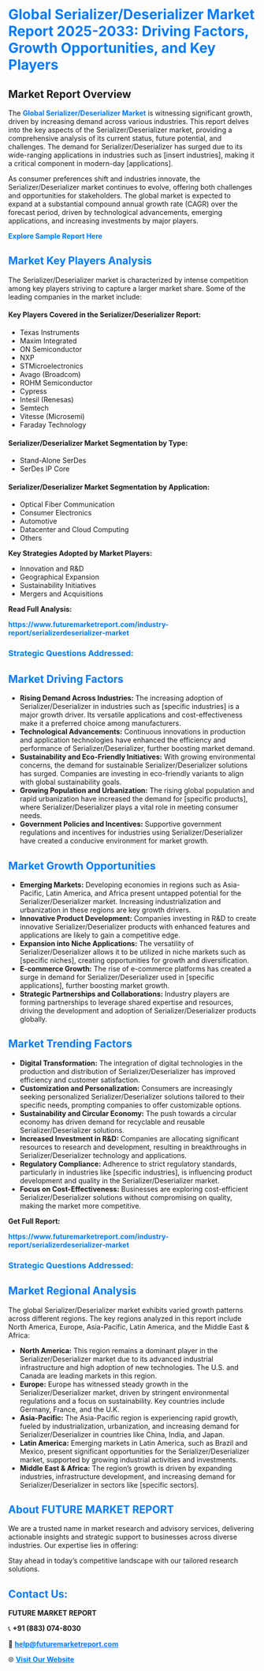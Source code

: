 <h1 style="color: #007BFF;">Global Serializer/Deserializer Market Report 2025-2033: Driving Factors, Growth Opportunities, and Key Players</h1>

<section id="overview">
<h2>Market Report Overview</h2>
<p>The <a href="https://www.futuremarketreport.com/industry-report/serializerdeserializer-market" style="color: #007BFF; text-decoration: none;"><strong>Global Serializer/Deserializer Market</strong></a> is witnessing significant growth, driven by increasing demand across various industries. This report delves into the key aspects of the Serializer/Deserializer market, providing a comprehensive analysis of its current status, future potential, and challenges. The demand for Serializer/Deserializer has surged due to its wide-ranging applications in industries such as [insert industries], making it a critical component in modern-day [applications].</p>
<p>As consumer preferences shift and industries innovate, the Serializer/Deserializer market continues to evolve, offering both challenges and opportunities for stakeholders. The global market is expected to expand at a substantial compound annual growth rate (CAGR) over the forecast period, driven by technological advancements, emerging applications, and increasing investments by major players.</p>
</section>

<section id="overview">
<p><a href="https://www.futuremarketreport.com/request-sample/reportId=105582" style="color: #007BFF; text-decoration: none;"><strong>Explore Sample Report Here</strong></a></p>
</section>

<section id="key-players">
<h2 style="color: #007BFF;">Market Key Players Analysis</h2>
<p>The Serializer/Deserializer market is characterized by intense competition among key players striving to capture a larger market share. Some of the leading companies in the market include:</p>
<h4>Key Players Covered in the Serializer/Deserializer Report:</h4>
<ul><li>Texas Instruments</li><li>Maxim Integrated</li><li>ON Semiconductor</li><li>NXP</li><li>STMicroelectronics</li><li>Avago (Broadcom)</li><li>ROHM Semiconductor</li><li>Cypress</li><li>Intesil (Renesas)</li><li>Semtech</li><li>Vitesse (Microsemi)</li><li>Faraday Technology</li></ul>
<h4>Serializer/Deserializer Market Segmentation by Type:</h4>
<ul><li>Stand-Alone SerDes</li><li>SerDes IP Core</li></ul>

<h4>Serializer/Deserializer Market Segmentation by Application:</h4>
<ul><li>Optical Fiber Communication</li><li>Consumer Electronics</li><li>Automotive</li><li>Datacenter and Cloud Computing</li><li>Others</li></ul>
<p><strong>Key Strategies Adopted by Market Players:</strong></p>
<ul>
<li>Innovation and R&D</li>
<li>Geographical Expansion</li>
<li>Sustainability Initiatives</li>
<li>Mergers and Acquisitions</li>
</ul>
</section>

<section>
<p><strong>Read Full Analysis: </strong></p><a href="https://www.futuremarketreport.com/industry-report/serializerdeserializer-market" style="color: #007BFF; text-decoration: none;"><strong>https://www.futuremarketreport.com/industry-report/serializerdeserializer-market</strong></a>
<h3 style="color: #007BFF;">Strategic Questions Addressed:</h3>
</section>

<section id="driving-factors">
<h2 style="color: #007BFF;">Market Driving Factors</h2>
<ul>
<li><strong>Rising Demand Across Industries:</strong> The increasing adoption of Serializer/Deserializer in industries such as [specific industries] is a major growth driver. Its versatile applications and cost-effectiveness make it a preferred choice among manufacturers.</li>
<li><strong>Technological Advancements:</strong> Continuous innovations in production and application technologies have enhanced the efficiency and performance of Serializer/Deserializer, further boosting market demand.</li>
<li><strong>Sustainability and Eco-Friendly Initiatives:</strong> With growing environmental concerns, the demand for sustainable Serializer/Deserializer solutions has surged. Companies are investing in eco-friendly variants to align with global sustainability goals.</li>
<li><strong>Growing Population and Urbanization:</strong> The rising global population and rapid urbanization have increased the demand for [specific products], where Serializer/Deserializer plays a vital role in meeting consumer needs.</li>
<li><strong>Government Policies and Incentives:</strong> Supportive government regulations and incentives for industries using Serializer/Deserializer have created a conducive environment for market growth.</li>
</ul>
</section>

<section id="growth-opportunities">
<h2 style="color: #007BFF;">Market Growth Opportunities</h2>
<ul>
<li><strong>Emerging Markets:</strong> Developing economies in regions such as Asia-Pacific, Latin America, and Africa present untapped potential for the Serializer/Deserializer market. Increasing industrialization and urbanization in these regions are key growth drivers.</li>
<li><strong>Innovative Product Development:</strong> Companies investing in R&D to create innovative Serializer/Deserializer products with enhanced features and applications are likely to gain a competitive edge.</li>
<li><strong>Expansion into Niche Applications:</strong> The versatility of Serializer/Deserializer allows it to be utilized in niche markets such as [specific niches], creating opportunities for growth and diversification.</li>
<li><strong>E-commerce Growth:</strong> The rise of e-commerce platforms has created a surge in demand for Serializer/Deserializer used in [specific applications], further boosting market growth.</li>
<li><strong>Strategic Partnerships and Collaborations:</strong> Industry players are forming partnerships to leverage shared expertise and resources, driving the development and adoption of Serializer/Deserializer products globally.</li>
</ul>
</section>

<section id="trending-factors">
<h2 style="color: #007BFF;">Market Trending Factors</h2>
<ul>
<li><strong>Digital Transformation:</strong> The integration of digital technologies in the production and distribution of Serializer/Deserializer has improved efficiency and customer satisfaction.</li>
<li><strong>Customization and Personalization:</strong> Consumers are increasingly seeking personalized Serializer/Deserializer solutions tailored to their specific needs, prompting companies to offer customizable options.</li>
<li><strong>Sustainability and Circular Economy:</strong> The push towards a circular economy has driven demand for recyclable and reusable Serializer/Deserializer solutions.</li>
<li><strong>Increased Investment in R&D:</strong> Companies are allocating significant resources to research and development, resulting in breakthroughs in Serializer/Deserializer technology and applications.</li>
<li><strong>Regulatory Compliance:</strong> Adherence to strict regulatory standards, particularly in industries like [specific industries], is influencing product development and quality in the Serializer/Deserializer market.</li>
<li><strong>Focus on Cost-Effectiveness:</strong> Businesses are exploring cost-efficient Serializer/Deserializer solutions without compromising on quality, making the market more competitive.</li>
</ul>
</section>

<section>
<p><strong>Get Full Report: </strong></p><a href="https://www.futuremarketreport.com/industry-report/serializerdeserializer-market" style="color: #007BFF; text-decoration: none;"><strong>https://www.futuremarketreport.com/industry-report/serializerdeserializer-market</strong></a>
<h3 style="color: #007BFF;">Strategic Questions Addressed:</h3>
</section>


<section id="regional-analysis">
<h2 style="color: #007BFF;">Market Regional Analysis</h2>
<p>The global Serializer/Deserializer market exhibits varied growth patterns across different regions. The key regions analyzed in this report include North America, Europe, Asia-Pacific, Latin America, and the Middle East & Africa:</p>
<ul>
<li><strong>North America:</strong> This region remains a dominant player in the Serializer/Deserializer market due to its advanced industrial infrastructure and high adoption of new technologies. The U.S. and Canada are leading markets in this region.</li>
<li><strong>Europe:</strong> Europe has witnessed steady growth in the Serializer/Deserializer market, driven by stringent environmental regulations and a focus on sustainability. Key countries include Germany, France, and the U.K.</li>
<li><strong>Asia-Pacific:</strong> The Asia-Pacific region is experiencing rapid growth, fueled by industrialization, urbanization, and increasing demand for Serializer/Deserializer in countries like China, India, and Japan.</li>
<li><strong>Latin America:</strong> Emerging markets in Latin America, such as Brazil and Mexico, present significant opportunities for the Serializer/Deserializer market, supported by growing industrial activities and investments.</li>
<li><strong>Middle East & Africa:</strong> The region’s growth is driven by expanding industries, infrastructure development, and increasing demand for Serializer/Deserializer in sectors like [specific sectors].</li>
</ul>
</section>

<footer>
<h2 style="color: #007BFF;">About FUTURE MARKET REPORT</h2>
<p>We are a trusted name in market research and advisory services, delivering actionable insights and strategic support to businesses across diverse industries. Our expertise lies in offering:</p>

<p>Stay ahead in today’s competitive landscape with our tailored research solutions.</p>

<h2 style="color: #007BFF;">Contact Us:</h2>
<p><strong>FUTURE MARKET REPORT</strong></p>
<p>📞 <strong>+91 (883) 074-8030</strong></p>
<p>📧 <strong><a href="mailto:help@futuremarketreport.com" style="color: #007BFF;">help@futuremarketreport.com</a></strong></p>
<p>🌐 <strong><a href="https://www.futuremarketreport.com/" style="color: #007BFF;">Visit Our Website</a></strong></p>
</footer>